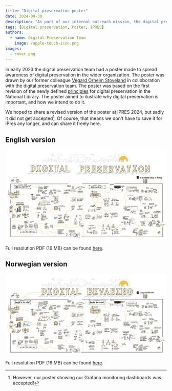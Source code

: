 ```yaml
---
title: "Digital preservation poster"  
date: 2024-09-30 
description: "As part of our internal outreach mission, the digital preservation had a poster made illustrating the whys and hows of digital preservation."
tags: [Digital preservation, Poster, iPRES]  
authors: 
  - name: Digital Preservation Team
    image: /apple-touch-icon.png
images: 
  - cover.png
---
```


In early 2023 the digital preservation team had a poster made to spread awareness of digital preservation in the wider organization.
The poster was drawn by our former colleague [Vegard Orheim Stoveland](https://stovis.no) in colloboration with the digital preservation team.
The poster was based on the first revision of the newly defined [principles](/docs/principles/nln-digipres-principles-en/) for digital preservation in the National Library. 
The poster aimed to ilustrate why digital preservation is important, and how we intend to do it.

We hoped to share a revised version of the poster at iPRES 2024, but sadly it did not get accepted[^1].
Of course, that means we don't have to save it for IPres any longer, and can share it freely here.

[^1]:However, our poster showing our Grafana monitoring dashboards was accepted!

## English version
[![English language digital preservation poster](2023-10-04-digital-preservation-vector.jpg "click the image for full resolution")](2023-10-04-digital-preservation-vector.jpg)

Full resolution PDF (16 MB) can be found [here](2023-10-04-digital-preservation-vector.pdf). 

## Norwegian version
[![Norwegian language digital preservation poster](2023-03-05-digital-bevaring-horisontal.jpg "click the image for full resolution PDF (16 MB)")](2023-03-05-digital-bevaring-horisontal.jpg)

Full resolution PDF (16 MB) can be found [here](2023-03-05-digital-bevaring-horisontal.pdf). 